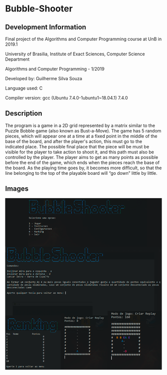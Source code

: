 # Bubble-Shooter


## Development Information

Final project of the Algorithms and Computer Programming course at UnB in 2019.1

University of Brasilia, Institute of Exact Sciences,  Computer Science Department

Algorithms and Computer Programming - 1/2019

Developed by: Guilherme Silva Souza

Language used: C

Compiler version: gcc (Ubuntu 7.4.0-1ubuntu1~18.04.1) 7.4.0

## Description

The program is a game in a 2D grid represented by a matrix similar to the Puzzle Bobble game (also known as Bust-a-Move). The game has 5 random pieces, which will appear one at a time at a fixed point in the middle of the base of the board, and after the player's action, this must go to the indicated place. The possible final place that the piece will be must be visible for the player to take action to shoot it, and this path must also be controlled by the player. The player aims to get as many points as possible before the end of the game, which ends when the pieces reach the base of the board. As the playing time goes by, it becomes more difficult, so that the line belonging to the top of the playable board will “go down” little by little.

## Images

![img1](https://github.com/gss214/Puzzle-Bobble-C/blob/main/arte/bubble.png)
